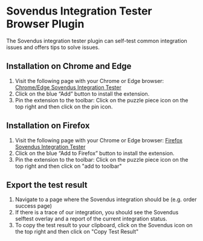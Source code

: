 # Sovendus Integration Tester Browser Plugin
The Sovendus integration tester plugin can self-test common integration issues and offers tips to solve issues.
## Installation on Chrome and Edge
1.	Visit the following page with your Chrome or Edge browser: [Chrome/Edge Sovendus Integration Tester](https://chromewebstore.google.com/detail/sovendus-integration-test/hpipphoiblpdkbagboieibmnkjmkpmpa)
2.	Click on the blue “Add” button to install the extension.
3.	Pin the extension to the toolbar: Click on the puzzle piece icon on the top right and then click on the pin icon.
 
## Installation on Firefox
1.	Visit the following page with your Chrome or Edge browser: [Firefox Sovendus Integration Tester](https://addons.mozilla.org/de/firefox/addon/sovendus-integration-tester)
2.	Click on the blue “Add to Firefox” button to install the extension.
3.	Pin the extension to the toolbar: Click on the puzzle piece icon on the top right and then click on "add to toolbar"
 
## Export the test result
1.	Navigate to a page where the Sovendus integration should be (e.g. order success page)
2.	If there is a trace of our integration, you should see the Sovendus selftest overlay and a report of the current integration status.
3.	To copy the test result to your clipboard, click on the Sovendus icon on the top right and then click on "Copy Test Result"
 